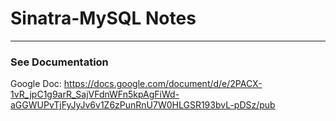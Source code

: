 # Sinatra-MySQL Notes

*****
### See Documentation
Google Doc: https://docs.google.com/document/d/e/2PACX-1vR_jpC1g9arR_SajVFdnWFn5kpAgFiWd-aGGWUPvTjFyJyJv6v1Z6zPunRnU7W0HLGSR193bvL-pDSz/pub